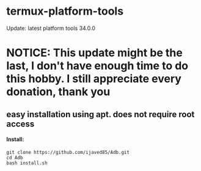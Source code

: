 # termux-platform-tools
Update: latest platform tools 34.0.0

# NOTICE: This update might be the last, I don't have enough time to do this hobby. I still appreciate every donation, thank you

## easy installation using apt. does not require root access
#### Install:
``` console
git clone https://github.com/ijaved85/Adb.git
cd Adb
bash install.sh
```
